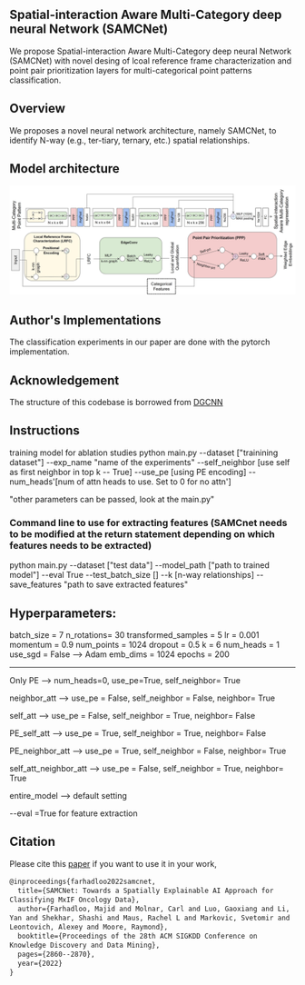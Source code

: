 
## Spatial-interaction Aware Multi-Category deep neural Network (SAMCNet)
We propose  Spatial-interaction Aware Multi-Category deep neural Network (SAMCNet) with novel desing of lcoal reference frame characterization and point pair prioritization layers for multi-categorical point patterns classification. 

## Overview
We proposes a novel neural network architecture, namely SAMCNet, to identify N-way (e.g., ter-tiary, ternary, etc.) spatial relationships.

## Model architecture

<img src='./SAMCNetArch.jpg' width=800>

## Author's Implementations

The classification experiments in our paper are done with the pytorch implementation.


## Acknowledgement
The structure of this codebase is borrowed from [DGCNN](https://github.com/WangYueFt/dgcnn)


## Instructions

training model for ablation studies
python main.py --dataset ["trainining dataset"] --exp_name "name of the experiments" --self_neighbor [use self as first neighbor in top k -- True] --use_pe [using PE encoding]
 --num_heads'[num of attn heads to use. Set to 0 for no attn'] 

"other parameters can be passed, look at the main.py" 

### Command line to use for extracting features (SAMCnet needs to be modified at the return statement depending on which features needs to be extracted)
python main.py --dataset ["test data"] --model_path ["path to trained model"] --eval True --test_batch_size [] --k [n-way relationships]  --save_features "path to save extracted features"


## Hyperparameters:
batch_size = 7
n_rotations= 30
transformed_samples = 5
lr = 0.001
momentum = 0.9
num_points = 1024
dropout = 0.5
k = 6
num_heads = 1
use_sgd = False --> Adam
emb_dims = 1024
epochs = 200

---------------------------------------------------------------------------
Only PE -->  num_heads=0, use_pe=True, self_neighbor= True

neighbor_att --> use_pe = False, self_neighbor = False, neighbor= True

self_att --> use_pe = False, self_neighbor = True, neighbor= False

PE_self_att --> use_pe = True, self_neighbor = True, neighbor= False

PE_neighbor_att -->  use_pe = True, self_neighbor = False, neighbor= True

self_att_neighbor_att --> use_pe = False, self_neighbor = True, neighbor= True

entire_model --> default setting

--eval =True for feature extraction


## Citation
Please cite this [paper](https://dl.acm.org/doi/abs/10.1145/3534678.3539168?casa_token=_NaMw5WET6QAAAAA:uzW72DX4gxaqiwqP80FwHeuKr6jWfLPlPoz1vHsRVT-OqPFVb7eM8OP0_oBXCKYGhj5eol8AZew) if you want to use it in your work,

    @inproceedings{farhadloo2022samcnet,
      title={SAMCNet: Towards a Spatially Explainable AI Approach for Classifying MxIF Oncology Data},
      author={Farhadloo, Majid and Molnar, Carl and Luo, Gaoxiang and Li, Yan and Shekhar, Shashi and Maus, Rachel L and Markovic, Svetomir and Leontovich, Alexey and Moore, Raymond},
      booktitle={Proceedings of the 28th ACM SIGKDD Conference on Knowledge Discovery and Data Mining},
      pages={2860--2870},
      year={2022}
    }
